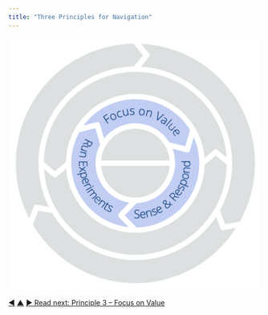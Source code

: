 ```yaml
---
title: "Three Principles for Navigation"
---
```




![Three Principles for Navigation: Focus on Value – Sense & Respond – Run Experiments](img/csf/csf-light-navigation.png)


<div class="bottom-nav">
<a href="develop-strategy.html" title="Back to: Principle 2 – Develop Strategy">◀</a> <a href="csf.html" title="Up: A Common Sense Framework for Organizations and Teams">▲</a> <a href="focus-on-value.html" title="">▶ Read next: Principle 3 – Focus on Value</a>
</div>


<script type="text/javascript">
Mousetrap.bind('g n', function() {
    window.location.href = 'focus-on-value.html';
    return false;
});
</script>

